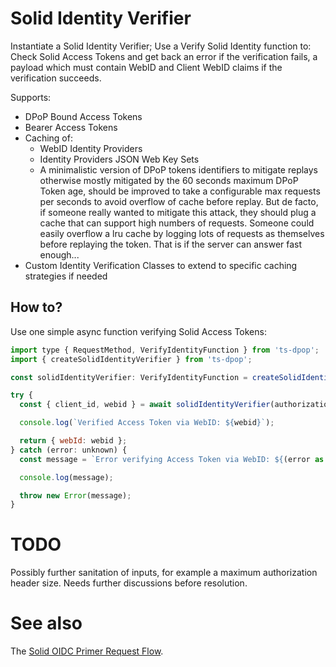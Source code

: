 # Solid Identity Verifier

Instantiate a Solid Identity Verifier; Use a Verify Solid Identity function to:
Check Solid Access Tokens and get back an error if the verification fails,
a payload which must contain WebID and Client WebID claims if the verification succeeds.

Supports:
- DPoP Bound Access Tokens
- Bearer Access Tokens
- Caching of:
  - WebID Identity Providers
  - Identity Providers JSON Web Key Sets
  - A minimalistic version of DPoP tokens identifiers to mitigate replays otherwise mostly
  mitigated by the 60 seconds maximum DPoP Token age, should be improved to take a configurable
  max requests per seconds to avoid overflow of cache before replay. But de facto, if someone really
  wanted to mitigate this attack, they should plug a cache that can support high numbers of requests.
  Someone could easily overflow a lru cache by logging lots of requests as themselves before replaying
  the token. That is if the server can answer fast enough...
- Custom Identity Verification Classes to extend to specific caching strategies if needed

## How to?

Use one simple async function verifying Solid Access Tokens:

```javascript
import type { RequestMethod, VerifyIdentityFunction } from 'ts-dpop';
import { createSolidIdentityVerifier } from 'ts-dpop';

const solidIdentityVerifier: VerifyIdentityFunction = createSolidIdentityVerifier();

try {
  const { client_id, webid } = await solidIdentityVerifier(authorizationHeader as string, dpopHeader as string, method as RequestMethod, requestURL as string);

  console.log(`Verified Access Token via WebID: ${webid}`);

  return { webId: webid };
} catch (error: unknown) {
  const message = `Error verifying Access Token via WebID: ${(error as Error).message}`;

  console.log(message);

  throw new Error(message);
}
```

# TODO

Possibly further sanitation of inputs, for example a maximum authorization header size. Needs further discussions before resolution.

# See also

The [Solid OIDC Primer Request Flow](https://solid.github.io/authentication-panel/solid-oidc-primer/#request-flow).
